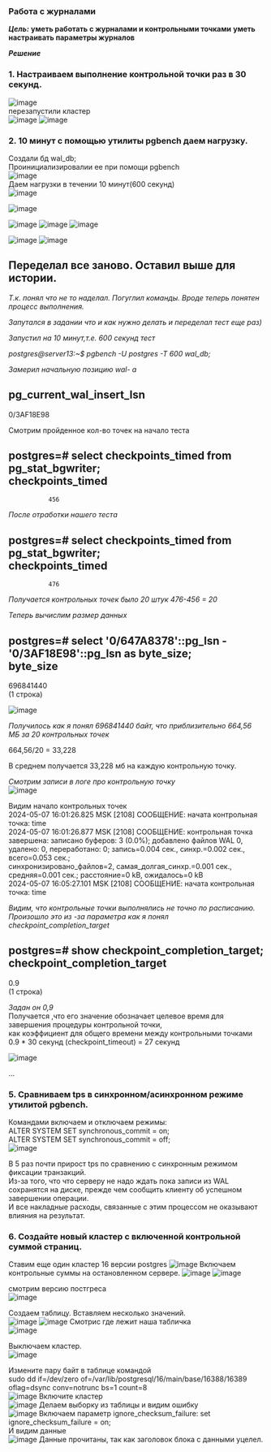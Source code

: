 ### Работа с журналами

***Цель:***
**уметь работать с журналами и контрольными точками**
**уметь настраивать параметры журналов**

***Решение***
### 1. Настраиваем выполнение контрольной точки раз в 30 секунд.  
![image](https://github.com/13-rus/Otus/assets/120638894/47e6268e-e8ed-45f1-a578-2b2a92e327ec)  
 перезапустили кластер    
![image](https://github.com/13-rus/Otus/assets/120638894/0a6bb1d9-82a0-4e92-bbf9-2cc44d78f3f7)
![image](https://github.com/13-rus/Otus/assets/120638894/a606c189-ad44-4713-a4de-a7798f55ceab)

### 2. 10 минут c помощью утилиты pgbench даем нагрузку.  
 Создали бд wal_db;  
 Проинициализировалии ее при помощи pgbench  
![image](https://github.com/13-rus/Otus/assets/120638894/21019dc6-85b1-4a3a-800b-eec4ee8775cb)  
 Даем нагрузки в течении 10 минут(600 секунд)  
![image](https://github.com/13-rus/Otus/assets/120638894/a41af275-0970-4980-a941-e7dc8285a855)

![image](https://github.com/13-rus/Otus/assets/120638894/8676c217-e2dd-41ce-98e8-4df72df25fc0)

![image](https://github.com/13-rus/Otus/assets/120638894/34015307-1471-4e14-a9dc-2730a6ad8555)
![image](https://github.com/13-rus/Otus/assets/120638894/034041ee-c8c9-4e56-982b-f1aa52a32314)
![image](https://github.com/13-rus/Otus/assets/120638894/c8c26ee0-7cae-476f-b60f-f751d51e4fb4)
  

![image](https://github.com/13-rus/Otus/assets/120638894/f00cc709-e4d1-4756-af2a-1118bc6340f8)
![image](https://github.com/13-rus/Otus/assets/120638894/a5cfd4e1-4c3a-4f33-98e8-46a22b27473a)


## Переделал все заново. Оставил выше для истории.    

*Т.к. понял что не то наделал. Погуглил команды. Вроде теперь понятен процесс выполнения.*  

*Запутался в задании что и как нужно делать и переделал тест еще раз)*  

*Запустил на 10 минут,т.е. 600 секунд тест*  

*postgres@server13:~$ pgbench -U postgres -T 600 wal_db;*  

*Замерил начальную позицию wal- a*  

 pg_current_wal_insert_lsn  
---------------------------  
 0/3AF18E98  

 Смотрим пройденное кол-во точек на начало теста  
 
postgres=# select checkpoints_timed from pg_stat_bgwriter;  
 checkpoints_timed  
-------------------  
               456  

*После отработки нашего теста*  

postgres=# select checkpoints_timed from pg_stat_bgwriter;  
 checkpoints_timed  
-------------------  
               476  
               
*Получается контрольных точек было 20 штук 476-456 = 20*  

*Теперь вычислим размер данных*    

postgres=# select '0/647A8378'::pg_lsn - '0/3AF18E98'::pg_lsn as byte_size;  
 byte_size  
-----------  
 696841440  
(1 строка)  

![image](https://github.com/13-rus/Otus/assets/120638894/132a1b58-ce3c-42ed-9c84-8536892543f0)

*Получилось как я понял 696841440 байт, что приблизительно 664,56 МБ за 20 контрольных точек*  

664,56/20 = 33,228  

В среднем получается 33,228 мб на каждую контрольную точку.  

*Смотрим записи в логе про контрольную точку*  
![image](https://github.com/13-rus/Otus/assets/120638894/f9daab67-4650-4546-9a47-26cb27019d43)

Видим начало контрольных точек  
2024-05-07 16:01:26.825 MSK [2108] СООБЩЕНИЕ:  начата контрольная точка: time  
2024-05-07 16:01:26.877 MSK [2108] СООБЩЕНИЕ:  контрольная точка завершена: записано буферов: 3 (0.0%); добавлено файлов WAL 0, удалено: 0, переработано: 0; запись=0.004 сек., синхр.=0.002 сек., всего=0.053 сек.;  
 синхронизировано_файлов=2, самая_долгая_синхр.=0.001 сек., средняя=0.001 сек.; расстояние=0 kB, ожидалось=0 kB  
2024-05-07 16:05:27.101 MSK [2108] СООБЩЕНИЕ:  начата контрольная точка: time    

*Видим, что контрольные точки выполнялись  не точно по расписанию. Произошло это из -за параметра как я понял checkpoint_completion_target* 
 
postgres=# show checkpoint_completion_target;  
 checkpoint_completion_target  
------------------------------  
 0.9  
(1 строка)  

*Задан он 0,9*  
 Получается ,что его значение обозначает целевое время для завершения процедуры контрольной точки,   
как коэффициент для общего времени между контрольными точками  
0.9 * 30 секунд (checkpoint_timeout) = 27 секунд  

![image](https://github.com/13-rus/Otus/assets/120638894/0884492b-ac9c-45d3-b18a-f91296b645ff)

...  
### 5. Сравниваем tps в синхронном/асинхронном режиме утилитой pgbench.
Командами включаем и отключаем режимы:  
 ALTER SYSTEM SET synchronous_commit = on;  
 ALTER SYSTEM SET synchronous_commit = off;  
![image](https://github.com/13-rus/Otus/assets/120638894/4cc8fef3-c832-43ed-b72e-7ac27c2baccc)

В 5 раз почти прирост tps по сравнению с синхронным режимом фиксации транзакций.  
Из-за того, что что серверу не надо ждать пока записи из WAL сохранятся на диске, прежде чем сообщить клиенту об успешном завершении операции.  
И все накладные расходы, связанные с этим процессом не оказывают влияния на результат.  


### 6. Создайте новый кластер с включенной контрольной суммой страниц.  
 Ставим еще один кластер 16 версии postgres
 ![image](https://github.com/13-rus/Otus/assets/120638894/7aad5426-49d6-49ec-9356-e3e49dcdc385)
Включаем контрольные суммы на остановленном сервере.
![image](https://github.com/13-rus/Otus/assets/120638894/f3a0eec1-5e45-486a-b412-01631d516820)
![image](https://github.com/13-rus/Otus/assets/120638894/092b2c03-58ed-4067-97b7-d14a03fe613e)

смотрим версию постгреса  
![image](https://github.com/13-rus/Otus/assets/120638894/d4cc2a41-27e7-4304-84ff-5b9a4b6a12a5)

 Создаем таблицу. Вставляем несколько значений.  
 ![image](https://github.com/13-rus/Otus/assets/120638894/adedfc77-727e-4c9a-a18c-ec301334b19b)
 ![image](https://github.com/13-rus/Otus/assets/120638894/2286b51a-3016-4638-acfe-9207af42f83b)
 Смотрис где лежит наша табличка  
![image](https://github.com/13-rus/Otus/assets/120638894/027a9139-8a82-481d-997e-af7f0c3ac148)

  Выключаем кластер.  
 ![image](https://github.com/13-rus/Otus/assets/120638894/4fd1820b-79df-4f18-8df2-9e7daad43ef9)
 
Измените пару байт в таблице командой  
 sudo dd if=/dev/zero of=/var/lib/postgresql/16/main/base/16388/16389 oflag=dsync conv=notrunc bs=1 count=8  
 ![image](https://github.com/13-rus/Otus/assets/120638894/366759f8-a533-4ecc-bcfc-8825e5facff8) 
  Включите кластер  
  ![image](https://github.com/13-rus/Otus/assets/120638894/78c21c29-1f2c-485c-a02b-6ef92f5598ba)
 Делаем выборку из таблицы и видим ошибку  
 ![image](https://github.com/13-rus/Otus/assets/120638894/939877f4-eef3-43d4-bfdc-35817418037b)
 Включаем параметр ignore_checksum_failure: set ignore_checksum_failure = on;  
  И видим данные  
  ![image](https://github.com/13-rus/Otus/assets/120638894/3f3cf335-249d-4027-9ef7-7513bb647c14)
  Данные прочитаны, так как заголовок блока с данными уцелел.  

